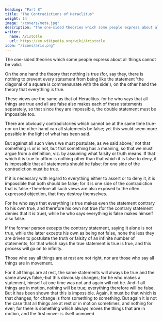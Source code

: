```yaml
---
heading: "Part 8"
title: "The Contradictions of Heraclitus"
weight: 14
image: "/covers/meta.jpg"
description: "The one-sided theories which some people express about all things cannot be valid."
writer:
  name: Aristotle 
  url: https://en.wikipedia.org/wiki/Aristotle
icon: "/icons/aris.png"
---
```




The one-sided theories which some people express about all things cannot be valid.

On the one hand the theory that nothing is true (for, say they, there is nothing to prevent every statement from being like the statement 'the diagonal of a square is commensurate with the side'), on the other hand the theory that everything is true. 

These views are the same as that of Heraclitus. for he who says that all things are true and all are false also makes each of these statements separately, so that since they are impossible, the double statement must be impossible too.

There are obviously contradictories which cannot be at the same time true-nor on the other hand can all statements be false; yet this would seem more possible in the light of what has been said.

But against all such views we must postulate, as we said above,' not that something is or is not, but that something has a meaning, so that we must argue from a definition, viz. by assuming what falsity or truth means. If that which it is true to affirm is nothing other than that which it is false to deny, it is impossible that all statements should be false; for one side of the contradiction must be true. 

If it is necessary with regard to everything either to assert or to deny it, it is impossible that both should be false; for it is one side of the contradiction that is false.-Therefore all such views are also exposed to the often expressed objection, that they destroy themselves. 

For he who says that everything is true makes even the statement contrary to his own true, and therefore his own not true (for the contrary statement denies that it is true), while he who says everything is false makes himself also false.

If the former person excepts the contrary statement, saying it alone is not true, while the latter excepts his own as being not false, none the less they are driven to postulate the truth or falsity of an infinite number of statements; for that which says the true statement is true is true, and this process will go on to infinity.

Those who say all things are at rest are not right, nor are those who say all things are in movement. 

For if all things are at rest, the same statements will always be true and the same always false,-but this obviously changes; for he who makes a statement, himself at one time was not and again will not be. And if all things are in motion, nothing will be true; everything therefore will be false. But it has been shown that this is impossible. Again, it must be that which is that changes; for change is from something to something. But again it is not the case that all things are at rest or in motion sometimes, and nothing for ever; for there is something which always moves the things that are in motion, and the first mover is itself unmoved.